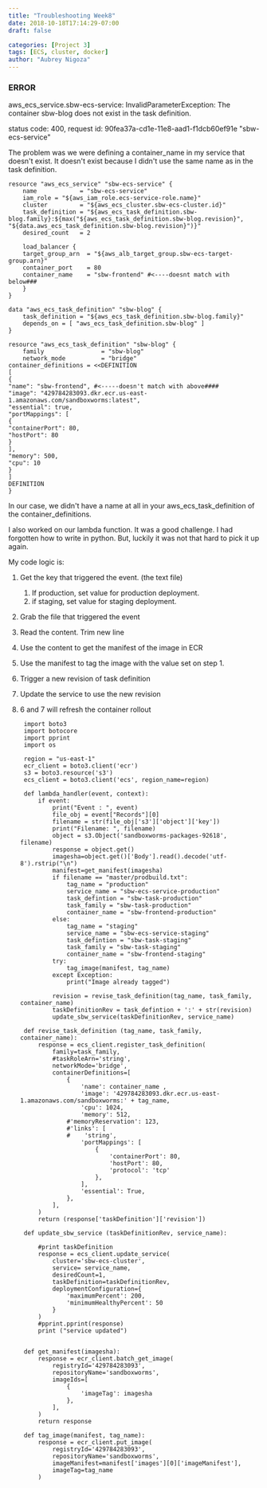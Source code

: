 ```yaml
---
title: "Troubleshooting Week8"
date: 2018-10-18T17:14:29-07:00
draft: false

categories: [Project 3]
tags: [ECS, cluster, docker]
author: "Aubrey Nigoza"
---
```



### ERROR ###
aws_ecs_service.sbw-ecs-service: InvalidParameterException: The container sbw-blog does not exist in the task definition.  

status code: 400, request id: 90fea37a-cd1e-11e8-aad1-f1dcb60ef91e "sbw-ecs-service"  

The problem was we were defining a container_name in my service that doesn't exist. It doesn't exist because I didn't use the same name as in the task definition.

    resource "aws_ecs_service" "sbw-ecs-service" {
	    name            = "sbw-ecs-service"
	    iam_role = "${aws_iam_role.ecs-service-role.name}"
	    cluster         = "${aws_ecs_cluster.sbw-ecs-cluster.id}"
	    task_definition = "${aws_ecs_task_definition.sbw-blog.family}:${max("${aws_ecs_task_definition.sbw-blog.revision}", "${data.aws_ecs_task_definition.sbw-blog.revision}")}"
	    desired_count   = 2
	
	    load_balancer {
	    target_group_arn  = "${aws_alb_target_group.sbw-ecs-target-group.arn}"
	    container_port    = 80
	    container_name    = "sbw-frontend" #<----doesnt match with below###
	    }
    }

    data "aws_ecs_task_definition" "sbw-blog" {
	    task_definition = "${aws_ecs_task_definition.sbw-blog.family}"
	    depends_on = [ "aws_ecs_task_definition.sbw-blog" ]
    }

    resource "aws_ecs_task_definition" "sbw-blog" {
	    family                = "sbw-blog"
	    network_mode          = "bridge"
    container_definitions = <<DEFINITION
    [
    {
    "name": "sbw-frontend", #<-----doesn't match with above####
    "image": "429784283093.dkr.ecr.us-east-1.amazonaws.com/sandboxworms:latest",
    "essential": true,
    "portMappings": [
    {
    "containerPort": 80,
    "hostPort": 80
    }
    ],
    "memory": 500,
    "cpu": 10
    }
    ]
    DEFINITION
    }

In our case, we didn't have a name at all in your aws_ecs_task_definition of the container_definitions.


I also worked on our lambda function. It was a good challenge. I had forgotten how to write in python. But, luckily it was not that hard to pick it up again.

My code logic is:

1. Get the key that triggered the event. (the text file)
	1. If production, set value for production deployment.
	2. if staging, set value for staging deployment.
2. Grab the file that triggered the event
3. Read the content. Trim new line
4. Use the content to get the manifest of the image in ECR
5. Use the manifest to tag the image with the value set on step 1.
6. Trigger a new revision of task definition
7. Update the service to use the new revision
8. 6 and 7 will refresh the container rollout  


		import boto3
		import botocore
		import pprint
		import os
		
		region = "us-east-1"
		ecr_client = boto3.client('ecr')
		s3 = boto3.resource('s3')
		ecs_client = boto3.client('ecs', region_name=region)
		
		def lambda_handler(event, context):
		    if event:
		        print("Event : ", event)
		        file_obj = event["Records"][0]
		        filename = str(file_obj['s3']['object']['key'])
		        print("Filename: ", filename)
		        object = s3.Object('sandboxworms-packages-92618', filename)
		        response = object.get()
		        imagesha=object.get()['Body'].read().decode('utf-8').rstrip("\n")
		        manifest=get_manifest(imagesha)
		        if filename == "master/prodbuild.txt":
		            tag_name = "production"
		            service_name = "sbw-ecs-service-production"
		            task_defintion = "sbw-task-production"
		            task_family = "sbw-task-production"
		            container_name = "sbw-frontend-production"
		        else:
		            tag_name = "staging"
		            service_name = "sbw-ecs-service-staging"
		            task_defintion = "sbw-task-staging"
		            task_family = "sbw-task-staging"
		            container_name = "sbw-frontend-staging"
		        try:
		            tag_image(manifest, tag_name)
		        except Exception:
		            print("Image already tagged")
		        
		        revision = revise_task_definition(tag_name, task_family, container_name)
		        taskDefinitionRev = task_defintion + ':' + str(revision)
		        update_sbw_service(taskDefinitionRev, service_name)
		
		def revise_task_definition (tag_name, task_family, container_name): 
		    response = ecs_client.register_task_definition(
		        family=task_family,
		        #taskRoleArn='string',
		        networkMode='bridge',
		        containerDefinitions=[
		            {
		                'name': container_name ,
		                'image': '429784283093.dkr.ecr.us-east-1.amazonaws.com/sandboxworms:' + tag_name,
		                'cpu': 1024,
		                'memory': 512,
		            #'memoryReservation': 123,
		            #'links': [
		            #    'string',
		                'portMappings': [
		                    {
		                        'containerPort': 80,
		                        'hostPort': 80,
		                        'protocol': 'tcp'
		                    },
		                ],
		                'essential': True,
		            },
		        ],
		    )
		    return (response['taskDefinition']['revision'])
		    
		def update_sbw_service (taskDefinitionRev, service_name):
		        
		    #print taskDefinition
		    response = ecs_client.update_service(
		        cluster='sbw-ecs-cluster',
		        service= service_name,
		        desiredCount=1,
		        taskDefinition=taskDefinitionRev,
		        deploymentConfiguration={
		            'maximumPercent': 200,
		            'minimumHealthyPercent': 50
		        }
		    )
		    #pprint.pprint(response)
		    print ("service updated")
		
		
		def get_manifest(imagesha):
		    response = ecr_client.batch_get_image(
		        registryId='429784283093',
		        repositoryName='sandboxworms',
		        imageIds=[
		            {
		                'imageTag': imagesha
		            },
		        ],
		    )
		    return response
		    
		def tag_image(manifest, tag_name):
		    response = ecr_client.put_image(
		        registryId='429784283093',
		        repositoryName='sandboxworms',
		        imageManifest=manifest['images'][0]['imageManifest'],
		        imageTag=tag_name
		    )    


